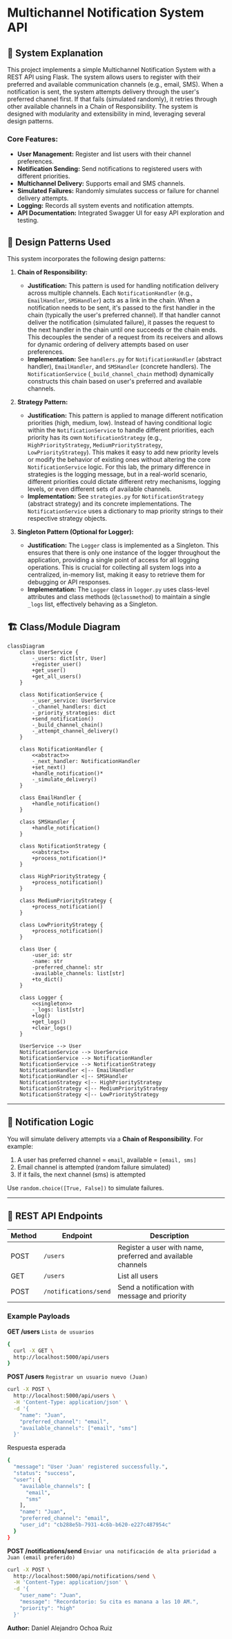 # Multichannel Notification System API

## 📝 System Explanation

This project implements a simple Multichannel Notification System with a REST API using Flask. The system allows users to register with their preferred and available communication channels (e.g., email, SMS). When a notification is sent, the system attempts delivery through the user's preferred channel first. If that fails (simulated randomly), it retries through other available channels in a Chain of Responsibility. The system is designed with modularity and extensibility in mind, leveraging several design patterns.

### Core Features:
* **User Management:** Register and list users with their channel preferences.
* **Notification Sending:** Send notifications to registered users with different priorities.
* **Multichannel Delivery:** Supports email and SMS channels.
* **Simulated Failures:** Randomly simulates success or failure for channel delivery attempts.
* **Logging:** Records all system events and notification attempts.
* **API Documentation:** Integrated Swagger UI for easy API exploration and testing.

## 📐 Design Patterns Used

This system incorporates the following design patterns:

1.  **Chain of Responsibility:**
    * **Justification:** This pattern is used for handling notification delivery across multiple channels. Each `NotificationHandler` (e.g., `EmailHandler`, `SMSHandler`) acts as a link in the chain. When a notification needs to be sent, it's passed to the first handler in the chain (typically the user's preferred channel). If that handler cannot deliver the notification (simulated failure), it passes the request to the next handler in the chain until one succeeds or the chain ends. This decouples the sender of a request from its receivers and allows for dynamic ordering of delivery attempts based on user preferences.
    * **Implementation:** See `handlers.py` for `NotificationHandler` (abstract handler), `EmailHandler`, and `SMSHandler` (concrete handlers). The `NotificationService` (`_build_channel_chain` method) dynamically constructs this chain based on user's preferred and available channels.

2.  **Strategy Pattern:**
    * **Justification:** This pattern is applied to manage different notification priorities (high, medium, low). Instead of having conditional logic within the `NotificationService` to handle different priorities, each priority has its own `NotificationStrategy` (e.g., `HighPriorityStrategy`, `MediumPriorityStrategy`, `LowPriorityStrategy`). This makes it easy to add new priority levels or modify the behavior of existing ones without altering the core `NotificationService` logic. For this lab, the primary difference in strategies is the logging message, but in a real-world scenario, different priorities could dictate different retry mechanisms, logging levels, or even different sets of available channels.
    * **Implementation:** See `strategies.py` for `NotificationStrategy` (abstract strategy) and its concrete implementations. The `NotificationService` uses a dictionary to map priority strings to their respective strategy objects.

3.  **Singleton Pattern (Optional for Logger):**
    * **Justification:** The `Logger` class is implemented as a Singleton. This ensures that there is only one instance of the logger throughout the application, providing a single point of access for all logging operations. This is crucial for collecting all system logs into a centralized, in-memory list, making it easy to retrieve them for debugging or API responses.
    * **Implementation:** The `Logger` class in `logger.py` uses class-level attributes and class methods (`@classmethod`) to maintain a single `_logs` list, effectively behaving as a Singleton.

## 🏗️ Class/Module Diagram

```mermaid
classDiagram
    class UserService {
        -_users: dict[str, User]
        +register_user()
        +get_user()
        +get_all_users()
    }
    
    class NotificationService {
        -_user_service: UserService
        -_channel_handlers: dict
        -_priority_strategies: dict
        +send_notification()
        -_build_channel_chain()
        -_attempt_channel_delivery()
    }
    
    class NotificationHandler {
        <<abstract>>
        -_next_handler: NotificationHandler
        +set_next()
        +handle_notification()*
        -_simulate_delivery()
    }
    
    class EmailHandler {
        +handle_notification()
    }
    
    class SMSHandler {
        +handle_notification()
    }
    
    class NotificationStrategy {
        <<abstract>>
        +process_notification()*
    }
    
    class HighPriorityStrategy {
        +process_notification()
    }
    
    class MediumPriorityStrategy {
        +process_notification()
    }
    
    class LowPriorityStrategy {
        +process_notification()
    }
    
    class User {
        -user_id: str
        -name: str
        -preferred_channel: str
        -available_channels: list[str]
        +to_dict()
    }
    
    class Logger {
        <<singleton>>
        -_logs: list[str]
        +log()
        +get_logs()
        +clear_logs()
    }
    
    UserService --> User
    NotificationService --> UserService
    NotificationService --> NotificationHandler
    NotificationService --> NotificationStrategy
    NotificationHandler <|-- EmailHandler
    NotificationHandler <|-- SMSHandler
    NotificationStrategy <|-- HighPriorityStrategy
    NotificationStrategy <|-- MediumPriorityStrategy
    NotificationStrategy <|-- LowPriorityStrategy
```
---

## 🔁 Notification Logic

You will simulate delivery attempts via a **Chain of Responsibility**. For example:

1. A user has preferred channel = `email`, available = `[email, sms]`
2. Email channel is attempted (random failure simulated)
3. If it fails, the next channel (sms) is attempted

Use `random.choice([True, False])` to simulate failures.

---

## 🔧 REST API Endpoints

| Method | Endpoint              | Description                                      |
|--------|-----------------------|--------------------------------------------------|
| POST   | `/users`              | Register a user with name, preferred and available channels |
| GET    | `/users`              | List all users                                   |
| POST   | `/notifications/send` | Send a notification with message and priority    |

### Example Payloads

**GET /users** `Lista de usuarios`
```bash
{
  curl -X GET \
  http://localhost:5000/api/users
}
```

**POST /users** `Registrar un usuario nuevo (Juan)`
```bash
curl -X POST \
  http://localhost:5000/api/users \
  -H 'Content-Type: application/json' \
  -d '{
    "name": "Juan",
    "preferred_channel": "email",
    "available_channels": ["email", "sms"]
  }'
```
Respuesta esperada
```bash
{
  "message": "User 'Juan' registered successfully.",
  "status": "success",
  "user": {
    "available_channels": [
      "email",
      "sms"
    ],
    "name": "Juan",
    "preferred_channel": "email",
    "user_id": "cb288e5b-7931-4c6b-b620-e227c487954c"
  }
}
```
**POST /notifications/send** `Enviar una notificación de alta prioridad a Juan (email preferido)`
```bash
curl -X POST \
  http://localhost:5000/api/notifications/send \
  -H 'Content-Type: application/json' \
  -d '{
    "user_name": "Juan",
    "message": "Recordatorio: Su cita es manana a las 10 AM.",
    "priority": "high"
  }'
```
**Author:** Daniel Alejandro Ochoa Ruiz

